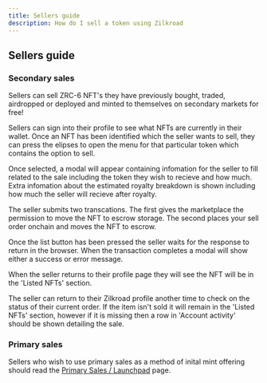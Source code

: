 ```yaml
---
title: Sellers guide
description: How do I sell a token using Zilkroad
---
```


## Sellers guide

### Secondary sales

Sellers can sell ZRC-6 NFT's they have previously bought, traded, airdropped or deployed and minted to themselves on secondary markets for free!

Sellers can sign into their profile to see what NFTs are currently in their wallet. Once an NFT has been identified which the seller wants to sell, they can press the elipses to open the menu for that particular token which contains the option to sell.

Once selected, a modal will appear containing infomation for the seller to fill related to the sale including the token they wish to recieve and how much. Extra infomation about the estimated royalty breakdown is shown including how much the seller will recieve after royalty.

The seller submits two transcations. The first gives the marketplace the permission to move the NFT to escrow storage. The second places your sell order onchain and moves the NFT to escrow.

Once the list button has been pressed the seller waits for the response to return in the browser. When the transaction completes a modal will show either a success or error message.

When the seller returns to their profile page they will see the NFT will be in the 'Listed NFTs' section.

The seller can return to their Zilkroad profile another time to check on the status of their current order. If the item isn't sold it will remain in the 'Listed NFTs' section, however if it is missing then a row in 'Account activity' should be shown detailing the sale.

### Primary sales

Sellers who wish to use primary sales as a method of inital mint offering should read the [Primary Sales / Launchpad](../[...2]features/[...5]primary-sales-launchpad.md) page.